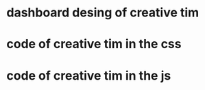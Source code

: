 # dashboard desing of creative tim
# code of creative tim in the css
# code of creative tim in the js

